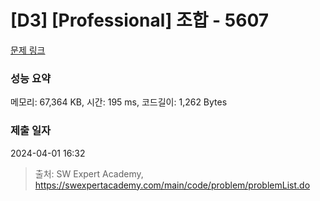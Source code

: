 # [D3] [Professional] 조합 - 5607 

[문제 링크](https://swexpertacademy.com/main/code/problem/problemDetail.do?contestProbId=AWXGKdbqczEDFAUo) 

### 성능 요약

메모리: 67,364 KB, 시간: 195 ms, 코드길이: 1,262 Bytes

### 제출 일자

2024-04-01 16:32



> 출처: SW Expert Academy, https://swexpertacademy.com/main/code/problem/problemList.do